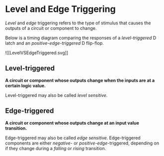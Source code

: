 # Level and Edge Triggering
*Level* and *edge* triggering refers to the type of stimulus that causes the outputs of a circuit or component to change.

Below is a timing diagram comparing the responses of a *level-triggered* D latch and an *positive-edge-triggered* D flip-flop.

![[LevelVSEdgeTriggered.svg]]

## Level-triggered
**A circuit or component whose outputs change when the inputs are at a certain logic value.**

Level-triggered may also be called *level sensitive*.

## Edge-triggered
**A circuit or component whose outputs change at an input value transition.**

Edge-triggered may also be called *edge sensitive*. Edge-triggered components are either *negative-* or *positive-edge*-triggered, depending on if they change during a *falling* or *rising* transition.
